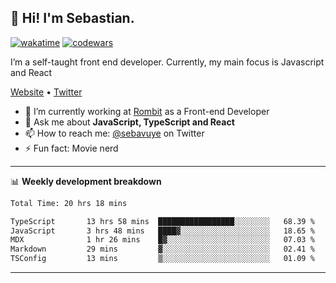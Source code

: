 ## 👋 Hi! I'm Sebastian.

[![wakatime](https://wakatime.com/badge/user/df0036c6-328a-4a39-be9b-e49417ed22a1.svg)](https://wakatime.com/@df0036c6-328a-4a39-be9b-e49417ed22a1)
[![codewars](https://www.codewars.com/users/sebavuye/badges/small)](https://www.codewars.com/users/sebavuye)

I’m a self-taught front end developer. Currently, my main focus is Javascript and React

[Website](https://sebastianvuye.be) • [Twitter](https://twitter.com/sebavuye)

- 🔭 I’m currently working at [Rombit](https://rombit.com/) as a Front-end Developer
- 💬 Ask me about **JavaScript, TypeScript and React**
- 📫 How to reach me: [@sebavuye](https://twitter.com/sebavuye) on Twitter
- ⚡ Fun fact: Movie nerd

-------

📊 **Weekly development breakdown**

<!--START_SECTION:waka-->

```txt
Total Time: 20 hrs 18 mins

TypeScript       13 hrs 58 mins  █████████████████░░░░░░░░   68.39 %
JavaScript       3 hrs 48 mins   ████▓░░░░░░░░░░░░░░░░░░░░   18.65 %
MDX              1 hr 26 mins    █▓░░░░░░░░░░░░░░░░░░░░░░░   07.03 %
Markdown         29 mins         ▓░░░░░░░░░░░░░░░░░░░░░░░░   02.41 %
TSConfig         13 mins         ▒░░░░░░░░░░░░░░░░░░░░░░░░   01.09 %
```

<!--END_SECTION:waka-->
-------
